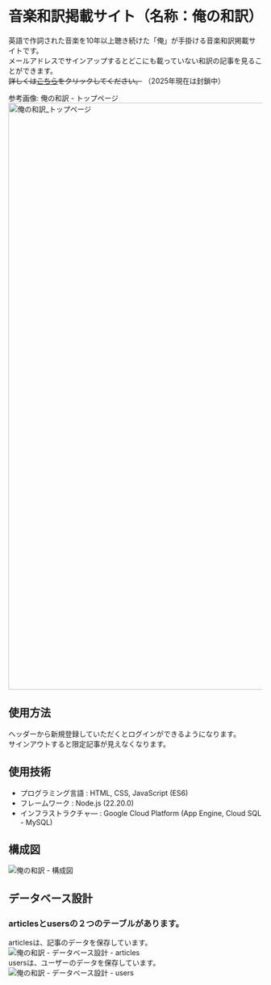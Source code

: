 <h1 align="center">音楽和訳掲載サイト（名称：俺の和訳）</h1>

英語で作詞された音楽を10年以上聴き続けた「俺」が手掛ける音楽和訳掲載サイトです。<br>
メールアドレスでサインアップするとどこにも載っていない和訳の記事を見ることができます。<br>
~~詳しくは[こちら](https://across-the-language.uw.r.appspot.com/)をクリックしてください。~~ （2025年現在は封鎖中）

参考画像: 俺の和訳 - トップページ
<img width="1905" height="1162" alt="俺の和訳_トップページ" src="https://github.com/user-attachments/assets/9a61cc4b-dc6a-499d-9022-e9f66410eb9c" />

## 使用方法
ヘッダーから新規登録していただくとログインができるようになります。<br>
サインアウトすると限定記事が見えなくなります。

## 使用技術
- プログラミング言語 : HTML, CSS, JavaScript (ES6)<br>
- フレームワーク : Node.js (22.20.0)<br>
- インフラストラクチャ― : Google Cloud Platform (App Engine, Cloud SQL - MySQL)

## 構成図
![俺の和訳 - 構成図](https://user-images.githubusercontent.com/117279567/222990391-103c73ca-c202-45cf-adaa-d936a7ce4613.jpg)

## データベース設計

### articlesとusersの２つのテーブルがあります。
articlesは、記事のデータを保存しています。<br>
![俺の和訳 - データベース設計 - articles](https://user-images.githubusercontent.com/117279567/223346098-ead26595-b13b-44bb-9e0d-ce6e8facde71.jpg)<br>
usersは、ユーザーのデータを保存しています。<br>
![俺の和訳 - データベース設計 - users](https://user-images.githubusercontent.com/117279567/223346122-4baf984a-53e4-45a5-bc2c-8029708e2ff4.jpg)
